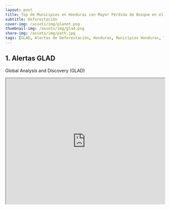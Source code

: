 ```yaml
---
layout: post
title: Top de Municipios en Honduras con Mayor Pérdida de Bosque en el 2022
subtitle: Deforestación
cover-img: /assets/img/planet.png
thumbnail-img: /assets/img/glad.png
share-img: /assets/img/path.jpg
tags: [GLAD, Alertas de Deforestación, Honduras, Municipios Honduras, Top]
---
```


## 1. Alertas GLAD
Global Analysis and Discovery (GLAD) 

<iframe src="https://klauswiese.github.io/assets/Comparar.html" width="100%" height="400" frameborder="1" scrolling="no"></iframe>


